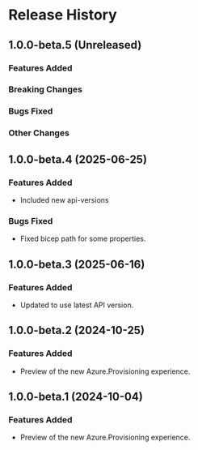 # Release History

## 1.0.0-beta.5 (Unreleased)

### Features Added

### Breaking Changes

### Bugs Fixed

### Other Changes

## 1.0.0-beta.4 (2025-06-25)

### Features Added

- Included new api-versions

### Bugs Fixed

- Fixed bicep path for some properties.

## 1.0.0-beta.3 (2025-06-16)

### Features Added

- Updated to use latest API version.

## 1.0.0-beta.2 (2024-10-25)

### Features Added

- Preview of the new Azure.Provisioning experience.

## 1.0.0-beta.1 (2024-10-04)

### Features Added

- Preview of the new Azure.Provisioning experience.
